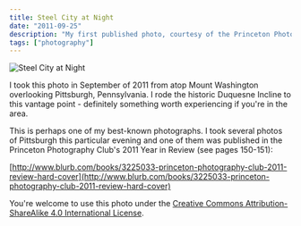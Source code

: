 ```yaml
---
title: Steel City at Night
date: "2011-09-25"
description: "My first published photo, courtesy of the Princeton Photography Club."
tags: ["photography"]
---
```


![Steel City at Night](https://lh3.googleusercontent.com/kGiyyEPjWv8xVxXrHCRXqS_5Vm8WXaM_H3pgOqM09PiZFC3-r32noR2wKFMiOUZ2dIOtO0F8mdljUV7rubd9wtHpybspEd5b76iARywOMiMCVkla1M5eQ-e11SMRRR6b2syupCJOc9k7uKwFs-CS8whNuW1kjj-SK3wwXYOFYt7U9MRqUuCnvgQUlIm5646oXrLxwJNexmJuMkC4OI-fo2UeVUtTejVw-YX-qXOZEdrUJSx0TGUymZSXgYiY-_egYh0Fuqoq7TL-UteaOlf0G5SAtb6RPgT5sNjsREoJ7QDeVECsNO0KZemIBgjsU0pHmtNaXfKcIogKeq-s4JawWnNOBres6i_Y0jKTnSoydEI_ubvvZ-KG4BbMbdwo5xD7AUxurpbWFEn6fmcoy0eCqF-2L6jHSPsqudb9ZFONP8Ce7SlE4wE9vgpuUFQVRl-XDuCNUdyVFtXe839pRqorVBqc-JcP8_sB3UQj9uLoNeWEDYiJWr_rZ29Fd9yu0zxhVMaBCqc-Mb6behDd7Ql1idGV6gXkBtjORybJGKAogtqRFkWDyWofCh1-ZcQItWRXAzXex8uNaaildJOlhWbcoi81NnIMtxyVICNYsymawqcQorCnb0B8_xqOqgMsaKOGfHAj_M5UXlzHE3xppl17bUhIcXjoCXC0xpvFp0LPac-KXjislsIWau9veBnCgzVMYYbVZIXkxLMPgL3RLfLrnaqN8-RtZba8orbNemw3jXyPqSknEJH_eA=w750-h500-no)

I took this photo in September of 2011 from atop Mount Washington overlooking Pittsburgh, Pennsylvania.  I rode the historic Duquesne Incline to this vantage point - definitely something worth experiencing if you're in the area.

This is perhaps one of my best-known photographs.  I took several photos of Pittsburgh this particular evening and one of them was published in the Princeton Photography Club's 2011 Year in Review (see pages 150-151):

[http://www.blurb.com/books/3225033-princeton-photography-club-2011-review-hard-cover](http://www.blurb.com/books/3225033-princeton-photography-club-2011-review-hard-cover)

You're welcome to use this photo under the [Creative Commons Attribution-ShareAlike 4.0 International License](https://creativecommons.org/licenses/by-sa/4.0/).
